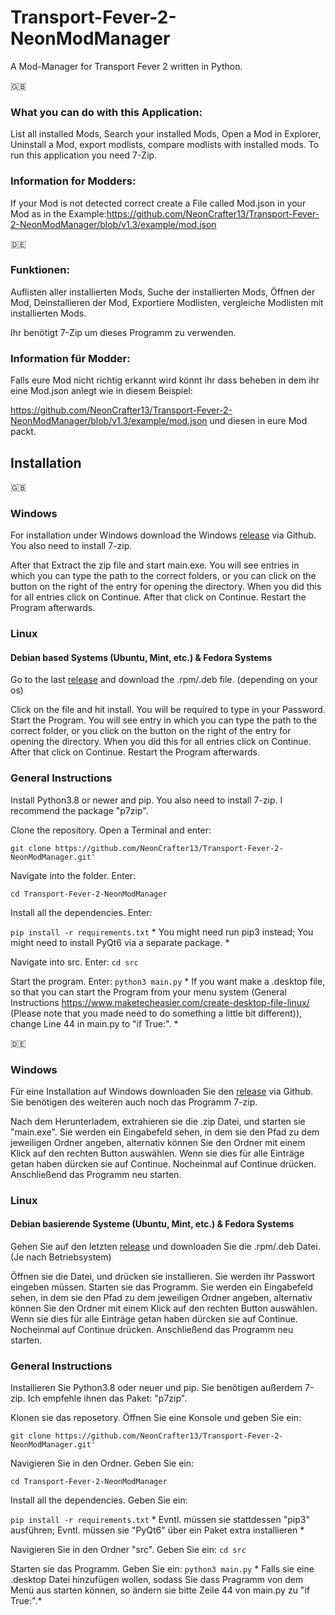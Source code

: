 # Transport-Fever-2-NeonModManager
A Mod-Manager for Transport Fever 2 written in Python.

:uk:
### What you can do with this Application:

List all installed Mods,
Search your installed Mods,
Open a Mod in Explorer,
Uninstall a Mod,
export modlists,
compare modlists with installed mods.
To run this application you need 7-Zip.



### Information for Modders:

If your Mod is not detected correct create a File called Mod.json in your Mod as in the Example:https://github.com/NeonCrafter13/Transport-Fever-2-NeonModManager/blob/v1.3/example/mod.json

:de:
### Funktionen:

Auflisten aller installierten Mods,
Suche der installierten Mods,
Öffnen der Mod,
Deinstallieren der Mod,
Exportiere Modlisten,
vergleiche Modlisten mit installierten Mods.


Ihr benötigt 7-Zip um dieses Programm zu verwenden.



### Information für Modder:

Falls eure Mod nicht richtig erkannt wird könnt ihr dass beheben in dem ihr eine Mod.json anlegt wie in diesem Beispiel:

https://github.com/NeonCrafter13/Transport-Fever-2-NeonModManager/blob/v1.3/example/mod.json und diesen in eure Mod packt.


## Installation

:uk:
### Windows

For installation under Windows download the Windows [release](https://github.com/NeonCrafter13/Transport-Fever-2-NeonModManager/releases/latest) via Github. You also need to install 7-zip.

After that Extract the zip file and start main.exe. You will see entries in which you can type the path to the correct folders, or you can click on the button on the right of the entry for opening the directory. When you did this for all entries click on Continue. After that click on Continue. Restart the Program afterwards.

### Linux

#### Debian based Systems (Ubuntu, Mint, etc.) & Fedora Systems

Go to the last  [release](https://github.com/NeonCrafter13/Transport-Fever-2-NeonModManager/releases/latest) and download the .rpm/.deb file. (depending on your os) 

Click on the file and hit install. You will be required to type in your Password. Start the Program. You will see entry in which you can type the path to the correct folder, or you click on the button on the right of the entry for opening the directory. When you did this for all entries click on Continue. After that click on Continue. Restart the Program afterwards.

### General Instructions
Install Python3.8 or newer and pip. You also need to install 7-zip. I recommend the package "p7zip".

Clone the repository. Open a Terminal and enter:

`git clone https://github.com/NeonCrafter13/Transport-Fever-2-NeonModManager.git'`

Navigate into the folder. Enter:

`cd Transport-Fever-2-NeonModManager`

Install all the dependencies. Enter:

`pip install -r requirements.txt` * You might need run pip3 instead; You might need to install PyQt6 via a separate package. *

Navigate into src. Enter:
`cd src`

Start the program. Enter:
`python3 main.py` * If you want make a .desktop file, so that you can start the Program from your menu system (General Instructions https://www.maketecheasier.com/create-desktop-file-linux/ (Please note that you made need to do something a little bit different)), change Line 44 in main.py to "if True:". *

:de:
### Windows

Für eine Installation auf Windows downloaden Sie den [release](https://github.com/NeonCrafter13/Transport-Fever-2-NeonModManager/releases/latest) via Github. Sie benötigen des weiteren auch noch das Programm 7-zip.

Nach dem Herunterladem, extrahieren sie die .zip Datei, und starten sie "main.exe". Sie werden ein Eingabefeld sehen, in dem sie den Pfad zu dem jeweiligen Ordner angeben, alternativ können Sie den Ordner mit einem Klick auf den rechten Button auswählen. Wenn sie dies für alle Einträge getan haben dürcken sie auf Continue. Nocheinmal auf Continue drücken. Anschließend das Programm neu starten.

### Linux

#### Debian basierende Systeme (Ubuntu, Mint, etc.) & Fedora Systems

Gehen Sie auf den letzten [release](https://github.com/NeonCrafter13/Transport-Fever-2-NeonModManager/releases/latest) und downloaden Sie die .rpm/.deb Datei. (Je nach Betriebsystem) 

Öffnen sie die Datei, und drücken sie installieren. Sie werden ihr Passwort eingeben müssen. Starten sie das Programm. Sie werden ein Eingabefeld sehen, in dem sie den Pfad zu dem jeweiligen Ordner angeben, alternativ können Sie den Ordner mit einem Klick auf den rechten Button auswählen. Wenn sie dies für alle Einträge getan haben dürcken sie auf Continue. Nocheinmal auf Continue drücken. Anschließend das Programm neu starten.

### General Instructions
Installieren Sie Python3.8 oder neuer und pip. Sie benötigen außerdem  7-zip. Ich empfehle ihnen das Paket: "p7zip".

Klonen sie das reposetory. Öffnen Sie eine Konsole und geben Sie ein:

`git clone https://github.com/NeonCrafter13/Transport-Fever-2-NeonModManager.git'`

Navigieren Sie in den Ordner. Geben Sie ein:

`cd Transport-Fever-2-NeonModManager`

Install all the dependencies. Geben Sie ein:

`pip install -r requirements.txt` * Evntl. müssen sie stattdessen "pip3" ausführen; Evntl. müssen sie "PyQt6" über ein Paket extra installieren *

Navigieren Sie in den Ordner "src". Geben Sie ein:
`cd src`

Starten sie das Programm. Geben Sie ein:
`python3 main.py` * Falls sie eine .desktop Datei hinzufügen wollen, sodass Sie dass Pragramm von dem Menü aus starten können, so ändern sie bitte Zeile 44 von main.py zu "if True:".*

